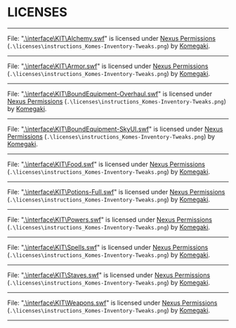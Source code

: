 # LICENSES

---

File: "[.\interface\KIT\Alchemy.swf](https://github.com/Komegaki/Komegaki-Inventory-Tweaks)" is licensed under [Nexus Permissions](https://www.nexusmods.com/skyrimspecialedition/mods/116713) (`.\licenses\instructions_Komes-Inventory-Tweaks.png`) by [Komegaki](https://next.nexusmods.com/profile/komegaki).

---

File: "[.\interface\KIT\Armor.swf](https://github.com/Komegaki/Komegaki-Inventory-Tweaks)" is licensed under [Nexus Permissions](https://www.nexusmods.com/skyrimspecialedition/mods/116713) (`.\licenses\instructions_Komes-Inventory-Tweaks.png`) by [Komegaki](https://next.nexusmods.com/profile/komegaki).

---

File: "[.\interface\KIT\BoundEquipment-Overhaul.swf](https://github.com/Komegaki/Komegaki-Inventory-Tweaks)" is licensed under [Nexus Permissions](https://www.nexusmods.com/skyrimspecialedition/mods/116713) (`.\licenses\instructions_Komes-Inventory-Tweaks.png`) by [Komegaki](https://next.nexusmods.com/profile/komegaki).

---

File: "[.\interface\KIT\BoundEquipment-SkyUI.swf](https://github.com/Komegaki/Komegaki-Inventory-Tweaks)" is licensed under [Nexus Permissions](https://www.nexusmods.com/skyrimspecialedition/mods/116713) (`.\licenses\instructions_Komes-Inventory-Tweaks.png`) by [Komegaki](https://next.nexusmods.com/profile/komegaki).

---

File: "[.\interface\KIT\Food.swf](https://github.com/Komegaki/Komegaki-Inventory-Tweaks)" is licensed under [Nexus Permissions](https://www.nexusmods.com/skyrimspecialedition/mods/116713) (`.\licenses\instructions_Komes-Inventory-Tweaks.png`) by [Komegaki](https://next.nexusmods.com/profile/komegaki).

---

File: "[.\interface\KIT\Potions-Full.swf](https://github.com/Komegaki/Komegaki-Inventory-Tweaks)" is licensed under [Nexus Permissions](https://www.nexusmods.com/skyrimspecialedition/mods/116713) (`.\licenses\instructions_Komes-Inventory-Tweaks.png`) by [Komegaki](https://next.nexusmods.com/profile/komegaki).

---

File: "[.\interface\KIT\Powers.swf](https://github.com/Komegaki/Komegaki-Inventory-Tweaks)" is licensed under [Nexus Permissions](https://www.nexusmods.com/skyrimspecialedition/mods/116713) (`.\licenses\instructions_Komes-Inventory-Tweaks.png`) by [Komegaki](https://next.nexusmods.com/profile/komegaki).

---

File: "[.\interface\KIT\Spells.swf](https://github.com/Komegaki/Komegaki-Inventory-Tweaks)" is licensed under [Nexus Permissions](https://www.nexusmods.com/skyrimspecialedition/mods/116713) (`.\licenses\instructions_Komes-Inventory-Tweaks.png`) by [Komegaki](https://next.nexusmods.com/profile/komegaki).

---

File: "[.\interface\KIT\Staves.swf](https://github.com/Komegaki/Komegaki-Inventory-Tweaks)" is licensed under [Nexus Permissions](https://www.nexusmods.com/skyrimspecialedition/mods/116713) (`.\licenses\instructions_Komes-Inventory-Tweaks.png`) by [Komegaki](https://next.nexusmods.com/profile/komegaki).

---

File: "[.\interface\KIT\Weapons.swf](https://github.com/Komegaki/Komegaki-Inventory-Tweaks)" is licensed under [Nexus Permissions](https://www.nexusmods.com/skyrimspecialedition/mods/116713) (`.\licenses\instructions_Komes-Inventory-Tweaks.png`) by [Komegaki](https://next.nexusmods.com/profile/komegaki).

---
